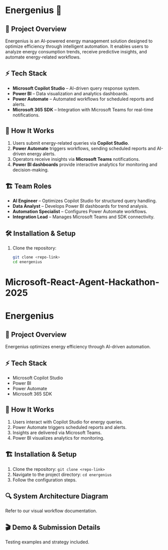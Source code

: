 # Energenius 🚀

## 📌 Project Overview
Energenius is an AI-powered energy management solution designed to optimize efficiency through intelligent automation. It enables users to analyze energy consumption trends, receive predictive insights, and automate energy-related workflows.

## ⚡ Tech Stack
- **Microsoft Copilot Studio** – AI-driven query response system.
- **Power BI** – Data visualization and analytics dashboards.
- **Power Automate** – Automated workflows for scheduled reports and alerts.
- **Microsoft 365 SDK** – Integration with Microsoft Teams for real-time notifications.

## 🔄 How It Works
1. Users submit energy-related queries via **Copilot Studio**.
2. **Power Automate** triggers workflows, sending scheduled reports and AI-driven energy alerts.
3. Operators receive insights via **Microsoft Teams** notifications.
4. **Power BI dashboards** provide interactive analytics for monitoring and decision-making.

## 🏗️ Team Roles
- **AI Engineer** – Optimizes Copilot Studio for structured query handling.
- **Data Analyst** – Develops Power BI dashboards for trend analysis.
- **Automation Specialist** – Configures Power Automate workflows.
- **Integration Lead** – Manages Microsoft Teams and SDK connectivity.

## 🛠️ Installation & Setup
1. Clone the repository:  
   ```bash
   git clone <repo-link>
   cd energenius
# Microsoft-React-Agent-Hackathon-2025
# Energenius

## 📌 Project Overview
Energenius optimizes energy efficiency through AI-driven automation.

## ⚡ Tech Stack
- Microsoft Copilot Studio
- Power BI
- Power Automate
- Microsoft 365 SDK

## 🚀 How It Works
1. Users interact with Copilot Studio for energy queries.
2. Power Automate triggers scheduled reports and alerts.
3. Insights are delivered via Microsoft Teams.
4. Power BI visualizes analytics for monitoring.

## 🏗️ Installation & Setup
1. Clone the repository: `git clone <repo-link>`
2. Navigate to the project directory: `cd energenius`
3. Follow the configuration steps.

## 🔍 System Architecture Diagram
Refer to our visual workflow documentation.

## 🎬 Demo & Submission Details
Testing examples and strategy included.
